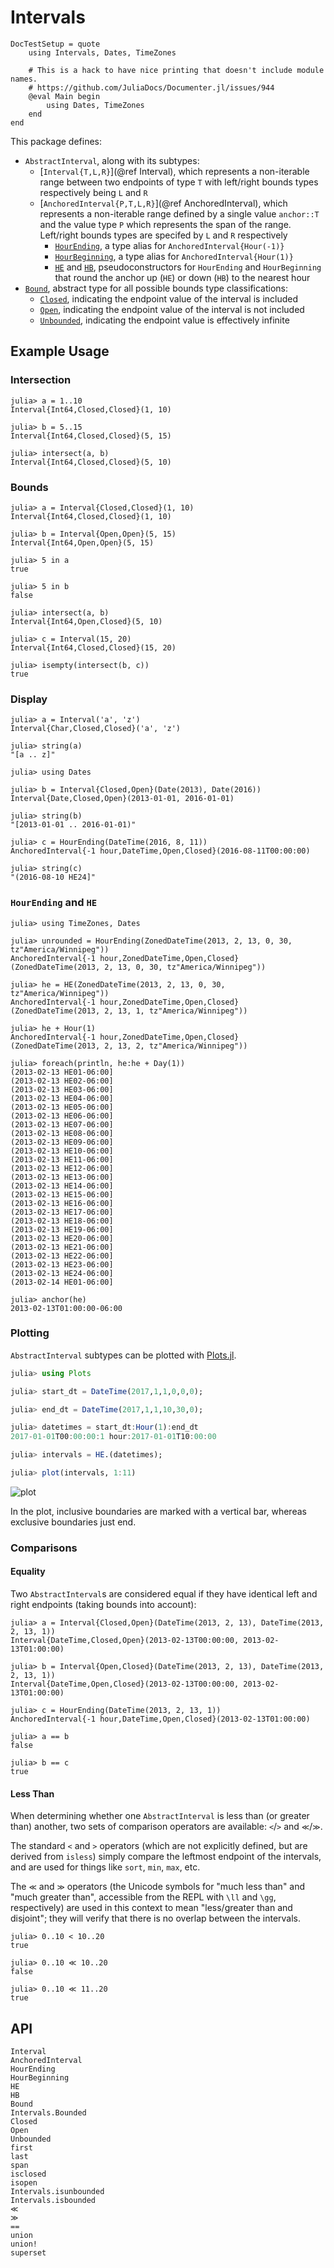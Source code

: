 # Intervals

```@meta
DocTestSetup = quote
    using Intervals, Dates, TimeZones

    # This is a hack to have nice printing that doesn't include module names.
    # https://github.com/JuliaDocs/Documenter.jl/issues/944
    @eval Main begin
        using Dates, TimeZones
    end
end
```

This package defines:
* `AbstractInterval`, along with its subtypes:
  * [`Interval{T,L,R}`](@ref Interval), which represents a non-iterable range between two endpoints of type `T`
    with left/right bounds types respectively being `L` and `R`
  * [`AnchoredInterval{P,T,L,R}`](@ref AnchoredInterval), which represents a non-iterable range defined by a single
    value `anchor::T` and the value type `P` which represents the span of the range. Left/right bounds types are specifed
    by `L` and `R` respectively
    * [`HourEnding`](@ref), a type alias for `AnchoredInterval{Hour(-1)}`
    * [`HourBeginning`](@ref), a type alias for `AnchoredInterval{Hour(1)}`
    * [`HE`](@ref) and [`HB`](@ref), pseudoconstructors for `HourEnding` and `HourBeginning` that round the
      anchor up (`HE`) or down (`HB`) to the nearest hour
* [`Bound`](@ref), abstract type for all possible bounds type classifications:
  * [`Closed`](@ref), indicating the endpoint value of the interval is included
  * [`Open`](@ref), indicating the endpoint value of the interval is not included
  * [`Unbounded`](@ref), indicating the endpoint value is effectively infinite

## Example Usage

### Intersection

```jldoctest
julia> a = 1..10
Interval{Int64,Closed,Closed}(1, 10)

julia> b = 5..15
Interval{Int64,Closed,Closed}(5, 15)

julia> intersect(a, b)
Interval{Int64,Closed,Closed}(5, 10)
```

### Bounds

```jldoctest
julia> a = Interval{Closed,Closed}(1, 10)
Interval{Int64,Closed,Closed}(1, 10)

julia> b = Interval{Open,Open}(5, 15)
Interval{Int64,Open,Open}(5, 15)

julia> 5 in a
true

julia> 5 in b
false

julia> intersect(a, b)
Interval{Int64,Open,Closed}(5, 10)

julia> c = Interval(15, 20)
Interval{Int64,Closed,Closed}(15, 20)

julia> isempty(intersect(b, c))
true
```

### Display

```jldoctest
julia> a = Interval('a', 'z')
Interval{Char,Closed,Closed}('a', 'z')

julia> string(a)
"[a .. z]"

julia> using Dates

julia> b = Interval{Closed,Open}(Date(2013), Date(2016))
Interval{Date,Closed,Open}(2013-01-01, 2016-01-01)

julia> string(b)
"[2013-01-01 .. 2016-01-01)"

julia> c = HourEnding(DateTime(2016, 8, 11))
AnchoredInterval{-1 hour,DateTime,Open,Closed}(2016-08-11T00:00:00)

julia> string(c)
"(2016-08-10 HE24]"
```

### `HourEnding` and `HE`

```jldoctest
julia> using TimeZones, Dates

julia> unrounded = HourEnding(ZonedDateTime(2013, 2, 13, 0, 30, tz"America/Winnipeg"))
AnchoredInterval{-1 hour,ZonedDateTime,Open,Closed}(ZonedDateTime(2013, 2, 13, 0, 30, tz"America/Winnipeg"))

julia> he = HE(ZonedDateTime(2013, 2, 13, 0, 30, tz"America/Winnipeg"))
AnchoredInterval{-1 hour,ZonedDateTime,Open,Closed}(ZonedDateTime(2013, 2, 13, 1, tz"America/Winnipeg"))

julia> he + Hour(1)
AnchoredInterval{-1 hour,ZonedDateTime,Open,Closed}(ZonedDateTime(2013, 2, 13, 2, tz"America/Winnipeg"))

julia> foreach(println, he:he + Day(1))
(2013-02-13 HE01-06:00]
(2013-02-13 HE02-06:00]
(2013-02-13 HE03-06:00]
(2013-02-13 HE04-06:00]
(2013-02-13 HE05-06:00]
(2013-02-13 HE06-06:00]
(2013-02-13 HE07-06:00]
(2013-02-13 HE08-06:00]
(2013-02-13 HE09-06:00]
(2013-02-13 HE10-06:00]
(2013-02-13 HE11-06:00]
(2013-02-13 HE12-06:00]
(2013-02-13 HE13-06:00]
(2013-02-13 HE14-06:00]
(2013-02-13 HE15-06:00]
(2013-02-13 HE16-06:00]
(2013-02-13 HE17-06:00]
(2013-02-13 HE18-06:00]
(2013-02-13 HE19-06:00]
(2013-02-13 HE20-06:00]
(2013-02-13 HE21-06:00]
(2013-02-13 HE22-06:00]
(2013-02-13 HE23-06:00]
(2013-02-13 HE24-06:00]
(2013-02-14 HE01-06:00]

julia> anchor(he)
2013-02-13T01:00:00-06:00
```

### Plotting
`AbstractInterval` subtypes can be plotted with [Plots.jl](https://github.com/JuliaPlots/Plots.jl).


```julia
julia> using Plots

julia> start_dt = DateTime(2017,1,1,0,0,0);

julia> end_dt = DateTime(2017,1,1,10,30,0);

julia> datetimes = start_dt:Hour(1):end_dt
2017-01-01T00:00:00:1 hour:2017-01-01T10:00:00

julia> intervals = HE.(datetimes);

julia> plot(intervals, 1:11)
```

![plot](/test/references/HE.png)

In the plot, inclusive boundaries are marked with a vertical bar, whereas exclusive boundaries just end.



### Comparisons

#### Equality

Two `AbstractInterval`s are considered equal if they have identical left and right
endpoints (taking bounds into account):

```jldoctest
julia> a = Interval{Closed,Open}(DateTime(2013, 2, 13), DateTime(2013, 2, 13, 1))
Interval{DateTime,Closed,Open}(2013-02-13T00:00:00, 2013-02-13T01:00:00)

julia> b = Interval{Open,Closed}(DateTime(2013, 2, 13), DateTime(2013, 2, 13, 1))
Interval{DateTime,Open,Closed}(2013-02-13T00:00:00, 2013-02-13T01:00:00)

julia> c = HourEnding(DateTime(2013, 2, 13, 1))
AnchoredInterval{-1 hour,DateTime,Open,Closed}(2013-02-13T01:00:00)

julia> a == b
false

julia> b == c
true
```

#### Less Than

When determining whether one `AbstractInterval` is less than (or greater than) another, two
sets of comparison operators are available: `<`/`>` and `≪`/`≫`.

The standard `<` and `>` operators (which are not explicitly defined, but are derived from
`isless`) simply compare the leftmost endpoint of the intervals, and are used for things
like `sort`, `min`, `max`, etc.

The `≪` and `≫` operators (the Unicode symbols for "much less than" and "much greater than",
accessible from the REPL with `\ll` and `\gg`, respectively) are used in this context to
mean "less/greater than and disjoint"; they will verify that there is no overlap between
the intervals.

```jldoctest
julia> 0..10 < 10..20
true

julia> 0..10 ≪ 10..20
false

julia> 0..10 ≪ 11..20
true
```

## API

```@docs
Interval
AnchoredInterval
HourEnding
HourBeginning
HE
HB
Bound
Intervals.Bounded
Closed
Open
Unbounded
first
last
span
isclosed
isopen
Intervals.isunbounded
Intervals.isbounded
≪
≫
==
union
union!
superset
```
